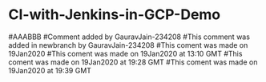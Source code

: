 # CI-with-Jenkins-in-GCP-Demo
#AAABBB
#Comment added by GauravJain-234208
#This comment was added in newbranch by GauravJain-234208
#This coment was made on 19Jan2020
#This coment was made on 19Jan2020 at 13:10 GMT
#This coment was made on 19Jan2020 at 19:28 GMT
#This coment was made on 19Jan2020 at 19:39 GMT
